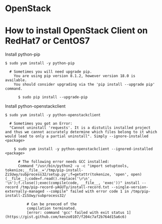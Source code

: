 # OpenStack

# How to install OpenStack Client on RedHat7 or CentOS7 
  
  Install python-pip
      
    $ sudo yum install -y python-pip
      
      # Sometimes you will need upgrade pip. 
        You are using pip version 8.1.2, however version 18.0 is available.
        You should consider upgrading via the 'pip install --upgrade pip' command.
          
          $ sudo pip install --upgrade-pip
  
  Install python-openstackclient
    
    $ sudo yum install -y python-openstackclient
    
      # Sometimes you got an Error:
      "Cannot uninstall 'requests'. It is a distutils installed project and thus we cannot accurately determine which files belong to it which would lead to only a partial uninstall". Simply --ignore-installed <package>
    
        $ sudo yum install -y python-openstackclient --ignored-installed <package>
   
          # The following error needs GCC installed: 
          Command "/usr/bin/python2 -u -c "import setuptools, tokenize;__file__='/tmp/pip-install-ZiSUwy/subprocess32/setup.py';f=getattr(tokenize, 'open', open)(__file__);code=f.read().replace('\r\n', '\n');f.close();exec(compile(code, __file__, 'exec'))" install --record /tmp/pip-record-yAGUTy/install-record.txt --single-version-externally-managed --compile" failed with error code 1 in /tmp/pip-install-ZiSUwy/subprocess32/
              
              # Can be preeced of the 
              compilation terminated.
              [error: command 'gcc' failed with exit status 1](https://gist.github.com/kenzo0107/f204c7af2b764d15a6c6)
                
              
              
              
              
